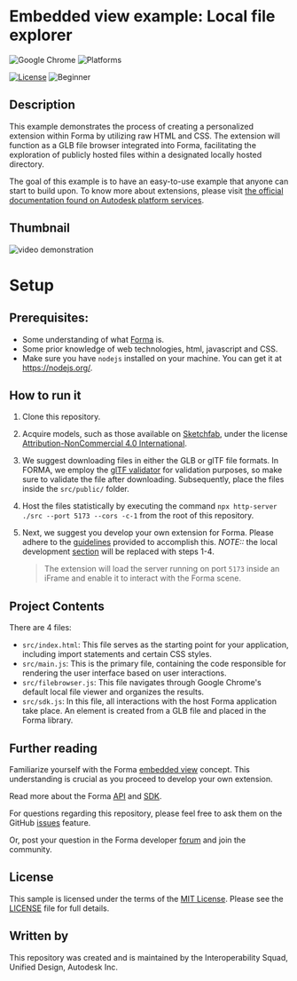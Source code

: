 # Embedded view example: Local file explorer

![Google Chrome](https://img.shields.io/badge/Google%20Chrome-4285F4?logo=GoogleChrome&logoColor=white)
![Platforms](https://img.shields.io/badge/platform-windows%20%7C%20macos%20%7C%20linux-lightgrey)

[![License](http://img.shields.io/:license-MIT-blue.svg)](http://opensource.org/licenses/MIT)
![Beginner](https://img.shields.io/badge/Level-Beginner-green.svg)

## Description

This example demonstrates the process of creating a personalized extension within Forma by utilizing raw HTML and CSS. The extension will function as a GLB file browser integrated into Forma, facilitating the exploration of publicly hosted files within a designated locally hosted directory.

The goal of this example is to have an easy-to-use example that anyone can start to build upon.
To know more about extensions, please visit [the official documentation found on Autodesk platform services](https://aps.autodesk.com/en/docs/forma/v1/overview/extension-types/).

## Thumbnail

![video demonstration](documentation-resources/screenshots/demonstration.gif)

# Setup

## Prerequisites:

- Some understanding of what [Forma](https://www.autodesk.com/ca-en/products/forma/overview?term=1-YEAR&tab=subscription&plc=SPCMKR) is.
- Some prior knowledge of web technologies, html, javascript and CSS.
- Make sure you have `nodejs` installed on your machine. You can get it at https://nodejs.org/.

## How to run it

1. Clone this repository.

2. Acquire models, such as those available on [Sketchfab](https://sketchfab.com/), under the license [Attribution-NonCommercial 4.0 International](https://creativecommons.org/licenses/by-nc/4.0/#ref-appropriate-credit).

3. We suggest downloading files in either the GLB or glTF file formats. In FORMA, we employ the [glTF validator](https://github.khronos.org/glTF-Validator/) for validation purposes, so make sure to validate the file after downloading. Subsequently, place the files inside the `src/public/` folder.

4. Host the files statistically by executing the command `npx http-server ./src --port 5173 --cors -c-1` from the root of this repository.

5. Next, we suggest you develop your own extension for Forma. Please adhere to the [guidelines](https://aps.autodesk.com/en/docs/forma/v1/overview/getting-started/) provided to accomplish this. _NOTE::_ the local development [section](https://aps.autodesk.com/en/docs/forma/v1/overview/getting-started/#local-development) will be replaced with steps 1-4.

   > The extension will load the server running on port `5173` inside an iFrame and enable it to interact with the Forma scene.

## Project Contents

There are 4 files:

- `src/index.html`: This file serves as the starting point for your application, including import statements and certain CSS styles.
- `src/main.js`: This is the primary file, containing the code responsible for rendering the user interface based on user interactions.
- `src/filebrowser.js`: This file navigates through Google Chrome's default local file viewer and organizes the results.
- `src/sdk.js`: In this file, all interactions with the host Forma application take place. An element is created from a GLB file and placed in the Forma library.

## Further reading

Familiarize yourself with the Forma [embedded view](https://aps.autodesk.com/en/docs/forma/v1/embedded-views/introduction/) concept. This understanding is crucial as you proceed to develop your own extension.

Read more about the Forma [API](https://aps.autodesk.com/en/docs/forma/v1/reference/http-reference/) and [SDK](https://app.autodeskforma.com/forma-embedded-view-sdk/docs/).

For questions regarding this repository, please feel free to ask them on the GitHub [issues](https://github.com/autodesk-platform-services/aps-forma-extension-file-explorer/issues) feature.

Or, post your question in the Forma developer [forum](https://forums.autodesk.com/t5/forma-developer-forum/bd-p/forma_api_forum) and join the community.

## License

This sample is licensed under the terms of the [MIT License](http://opensource.org/licenses/MIT). Please see the [LICENSE](LICENSE) file for full details.

## Written by

This repository was created and is maintained by the Interoperability Squad, Unified Design, Autodesk Inc.
